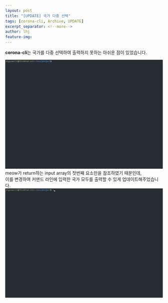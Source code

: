 ```yaml
---
layout: post
title: "[UPDATE] 국가 다중 선택"
tags: [corona-cli, Archive, UPDATE]
excerpt_separator: <!--more-->
author: lhj
feature-img: 
---
```


**corona-cli**는 국가를 다중 선택하여 출력하지 못하는 아쉬운 점이 있었습니다.  

<!--more-->

![lhj_01.gif](/assets/img/lhj_01.gif)  
meow가 return하는 input array의 첫번째 요소만을 참조하였기 때문인데,  
이를 변경하여 커맨드 라인에 입력한 국가 모두를 출력할 수 있게 업데이트해주었습니다.  
![lhj_02.gif](/assets/img/lhj_02.gif)  
